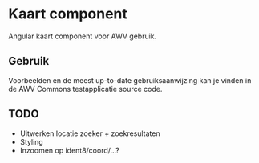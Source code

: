 # Kaart component

Angular kaart component voor AWV gebruik.

## Gebruik

Voorbeelden en de meest up-to-date gebruiksaanwijzing kan je vinden in de AWV Commons testapplicatie source code.

## TODO

* Uitwerken locatie zoeker + zoekresultaten
* Styling
* Inzoomen op ident8/coord/...?
